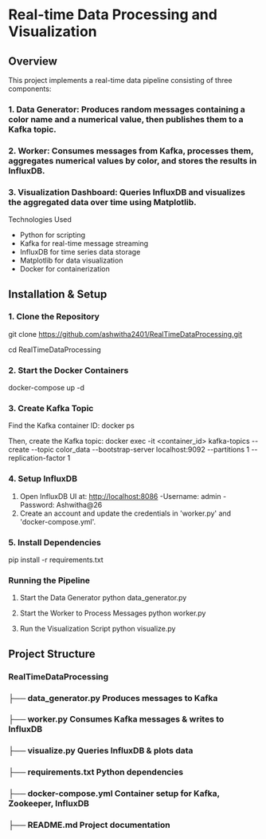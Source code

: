 # Real-time Data Processing and Visualization

## Overview
This project implements a real-time data pipeline consisting of three components:

### 1. Data Generator: Produces random messages containing a color name and a numerical value, then publishes them to a Kafka topic.
### 2. Worker: Consumes messages from Kafka, processes them, aggregates numerical values by color, and stores the results in InfluxDB.
### 3. Visualization Dashboard: Queries InfluxDB and visualizes the aggregated data over time using Matplotlib.

Technologies Used
- Python for scripting
- Kafka for real-time message streaming
- InfluxDB for time series data storage
- Matplotlib for data visualization
- Docker for containerization

## Installation & Setup

### 1. Clone the Repository
git clone https://github.com/ashwitha2401/RealTimeDataProcessing.git

cd RealTimeDataProcessing

### 2. Start the Docker Containers

docker-compose up -d

### 3. Create Kafka Topic

Find the Kafka container ID: docker ps

Then, create the Kafka topic:
docker exec -it <container_id> kafka-topics --create --topic color_data --bootstrap-server localhost:9092 --partitions 1 --replication-factor 1

### 4. Setup InfluxDB

1. Open InfluxDB UI at: [http://localhost:8086](http://localhost:8086)
   -Username: admin
   -Password: Ashwitha@26
2. Create an account and update the credentials in 'worker.py' and 'docker-compose.yml'.

### 5. Install Dependencies
pip install -r requirements.txt

### Running the Pipeline
1. Start the Data Generator
python data_generator.py

2. Start the Worker to Process Messages
python worker.py

3. Run the Visualization Script
python visualize.py


## Project Structure

### RealTimeDataProcessing
### ├── data_generator.py   Produces messages to Kafka
### ├── worker.py           Consumes Kafka messages & writes to InfluxDB
### ├── visualize.py        Queries InfluxDB & plots data
### ├── requirements.txt    Python dependencies
### ├── docker-compose.yml  Container setup for Kafka, Zookeeper, InfluxDB
### ├── README.md           Project documentation

